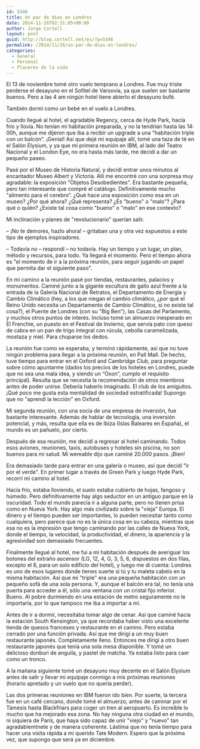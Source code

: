 ```yaml
---
id: 5346
title: Un par de días en Londres
date: 2014-11-26T02:31:05+00:00
author: Jorge Cortell
layout: post
guid: http://blog.cortell.net/es/?p=5346
permalink: /2014/11/26/un-par-de-dias-en-londres/
categories:
  - General
  - Personal
  - Placeres de la vida
---
```

El 13 de noviembre tomé otro vuelo temprano a Londres. Fue muy triste perderse el desayuno en el Sofitel de Varsovia, ya que suelen ser bastante buenos. Pero a las 4 am ningún hotel tiene abierto el desayuno bufé.

También dormí como un bebé en el vuelo a Londres.

Cuando llegué al hotel, el agradable Regency, cerca de Hyde Park, hacía frío y llovía. No tenían mi habitación preparada, y no la tendrían hasta las 14: 00h, aunque me dijeron que iba a recibir un upgrade a una "habitación triple con un balcón". ¡Genial! Así que dejé mi equipaje allí, tomé una taza de té en el Salón Elysium, y ya que mi primera reunión en IBM, al lado del Teatro Nacional y el London Eye, no era hasta más tarde, me decidí a dar un pequeño paseo.

Pasé por el Museo de Historia Natural, y decidí entrar unos minutos al encantador Museo Albert y Victoria. Allí me encontré con una sorpresa muy agradable: la exposición "Objetos Desobedientes". Era bastante pequeña, pero tan interesante que compré el catálogo. Definitivamente mucho "alimento para el cerebro”. ¿Qué hace una exposición como esa en un museo? ¿Por qué ahora? ¿Qué representa? ¿Es "bueno" o "malo"? ¿Para qué o quién? ¿Existe tal cosa como "bueno" o "malo" en ese contexto?

Mi inclinación y planes de "revolucionario" querían salir.
  
– ¡No te demores, hazlo ahora! – gritaban una y otra vez expuestos a este tipo de ejemplos inspiradores.
  
– Todavía no – respondí – no todavía. Hay un tiempo y un lugar, un plan, método y recursos, para todo. Ya llegará el momento. Pero el tiempo ahora es "el momento de ir a la próxima reunión, para seguir jugando un papel que permita dar el siguiente paso".

En mi camino a la reunión pasé por tiendas, restaurantes, palacios y monumentos. Caminé junto a la gigante escultura de gallo azul frente a la entrada de la Galería Nacional de Retratos, el Departamento de Energía y Cambio Climático (hey, a los que niegan el cambio climático, ¿por qué el Reino Unido necesita un Departamento de Cambio Climático, si no existe tal cosa?), el Puente de Londres (con su "Big Ben"), las Casas del Parlamento, y muchos otros puntos de interés. Incluso tomé un almuerzo inesperado en El Frenchie, un puesto en el Festival de Invierno, que servía pato con queso de cabra en un pan de trigo integral con rúcula, cebolla caramelizada, mostaza y miel. Para chuparse los dedos.

La reunión fue como se esperaba, y terminó rápidamente, así que no tuve ningún problema para llegar a la próxima reunión, en Pall Mall. De hecho, tuve tiempo para entrar en el Oxford and Cambridge Club, para preguntar sobre cómo apuntarme (dados los precios de los hoteles en Londres, puede que no sea una mala idea, y siendo un “Oxon”, cumplo el requisito principal). Resulta que se necesita la recomendación de otros miembros antes de poder unirse. Debería haberlo imaginado. El club de los amiguitos. ¡Qué poco me gusta esta mentalidad de sociedad estratificada! Supongo que no "aprendí la lección" en Oxford.

Mi segunda reunión, con una socia de una empresa de inversión, fue bastante interesante. Además de hablar de tecnología, una inversión potencial, y más, resulta que ella es de Ibiza (Islas Baleares en España), el mundo es un pañuelo, por cierto.

Después de esa reunión, me decidí a regresar al hotel caminando. Todos esos aviones, reuniones, taxis, autobuses y hoteles sin piscina, no son buenos para mi salud. Mi wereable dijo que caminé 20.000 pasos. ¡Bien!

Era demasiado tarde para entrar en una galería o museo, así que decidí "ir por el verde". En primer lugar a través de Green Park y luego Hyde Park, recorrí mi camino al hotel.

Hacía frío, estaba lloviendo, el suelo estaba cubierto de hojas, fangoso y húmedo. Pero definitivamente hay algo seductor en un antiguo parque en la oscuridad. Todo el mundo parecía ir a alguna parte, pero no tienen prisa como en Nueva York. Hay algo más civilizado sobre la "vieja" Europa. El dinero y el tiempo pueden ser importantes, lo pueden necesitar tanto como cualquiera, pero parece que no es la única cosa en su cabeza, mientras que esa no es la impresión que tengo caminando por las calles de Nueva York, donde el tiempo, la velocidad, la productividad, el dinero, la apariencia y la agresividad son demasiado frecuentes.

Finalmente llegué al hotel, me fui a mi habitación después de averiguar los botones del extraño ascensor (LG, 12, 4, G, 3, 5, 6, dispuestos en dos filas, excepto el 6, para un solo edificio del hotel), y luego me di cuenta: Londres es uno de esos lugares donde tienes suerte si tú y tu maleta cabéis en la misma habitación. Así que mi "triple" era una pequeña habitación con un pequeño sofá de una sola persona. Y, aunque el balcón era tal, no tenía una puerta para acceder a él, sólo una ventana con un cristal fijo inferior. Bueno. Al pobre durmiendo en una estación de metro seguramente no le importaría, por lo que tampoco me iba a importar a mí.

Antes de ir a dormir, necesitaba tomar algo de cenar. Así que caminé hacia la estación South Kensington, ya que recordaba haber visto una excelente tienda de quesos franceses y restaurante en el camino. Pero estaba cerrado por una función privada. Así que me dirigí a un muy buen restaurante japonés. Completamente lleno. Entonces me dirigí a otro buen restaurante japonés que tenía una sola mesa disponible. Y tomé un delicioso donburi de anguila, y pastel de matcha. Ya estaba listo para caer como un tronco.

A la mañana siguiente tomé un desayuno muy decente en el Salón Elysium antes de salir y llevar mi equipaje conmigo a mis próximas reuniones (horario apretado y un vuelo que no quería perder).

Las dos primeras reuniones en IBM fueron ido bien. Por suerte, la tercera fue en un café cercano, donde tomé el almuerzo, antes de caminar por el Támesis hasta Blackfriars para coger un tren al aeropuerto. Es increíble lo mucho que ha mejorado esa zona. No hay ninguna otra ciudad en el mundo, ni siquiera de París, que haya sido capaz de unir "viejo" y "nuevo" tan agradablemtnete y de manera coherente. Lástima que no tenía tiempo para hacer una visita rápida a mi querido Tate Modern. Espero que la próxima vez, que supongo que será ya en diciembre.